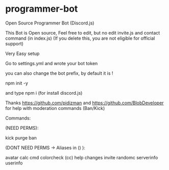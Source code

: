 # programmer-bot
Open Source Programmer Bot (Discord.js)

This Bot is Open source, Feel free to edit, but no edit invite.js and contact command (in index.js) (If you delete this, you are not eligible for official support)

Very Easy setup

Go to settings.yml and wrote your bot token

you can also change the bot prefix, by default it is !

npm init -y

and type npm i (for install discord.js)

Thanks https://github.com/pidizman and https://github.com/BlobDeveloper for help with moderation commands (Ban/Kick)

 Commands:
 
 (NEED PERMS):
 
 kick
 purge
 ban
 
 (DONT NEED PERMS -> Aliases in () ):
 
 avatar
 calc
 cmd
 colorcheck (cc)
 help
 changes
 invite
 randomc
 serverinfo
 userinfo
 






